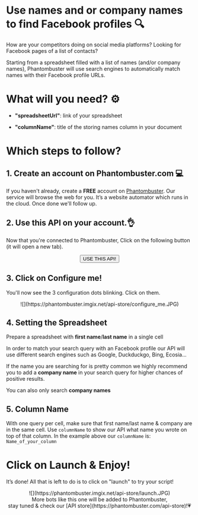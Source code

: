# Use names and or company names to find Facebook profiles 🔍

How are your competitors doing on social media platforms? Looking for Facebook pages of a list of contacts? 

Starting from a spreadsheet filled with a list of names (and/or company names), Phantombuster will use search engines to automatically match names with their Facebook profile URLs.

# What will you need? ⚙️ 
- **"spreadsheetUrl"**: link of your spreadsheet

- **"columnName"**: title of the storing names column  in your document

# Which steps to follow?
## 1. Create an account on Phantombuster.com 💻
If you haven't already, create a **FREE** account on [Phantombuster](https://phantombuster.com/register). Our service will browse the web for you. It’s a website automator which runs in the cloud. Once done we'll follow up.


## 2. Use this API on your account.👌
Now that you're connected to Phantombuster, Click on the following button (it will open a new tab).

<center><button type="button" class="btn btn-warning callToAction" onclick="useThisApi()">USE THIS API!</button></center>

## 3. Click on Configure me!
You'll now see the 3 configuration dots blinking. Click on them.

<center>![](https://phantombuster.imgix.net/api-store/configure_me.JPG)</center>

## 4. Setting the Spreadsheet
Prepare a spreadsheet with **first name**/**last name** in a single cell

In order to match your search query with an Facebook profile our API will use different search engines such as Google, Duckduckgo, Bing, Ecosia...

If the name you are searching for is pretty common we highly recommend you to add a **company name** in your search query for higher chances of positive results. 

You can also only search **company names**


## 5. Column Name

With one query per cell, make sure that first name/last name & company are in the same cell.
Use `columnName` to show our API what name you wrote on top of that column.
In the example above our `columnName` is: `Name_of_your_column`

# Click on Launch & Enjoy!
It’s done! All that is left to do is to click on "launch" to try your script!
<center>![](https://phantombuster.imgix.net/api-store/launch.JPG)</center>

<center>More bots like this one will be added to Phantombuster,</center>
<center>stay tuned & check our [API store](https://phantombuster.com/api-store)!💗</center>